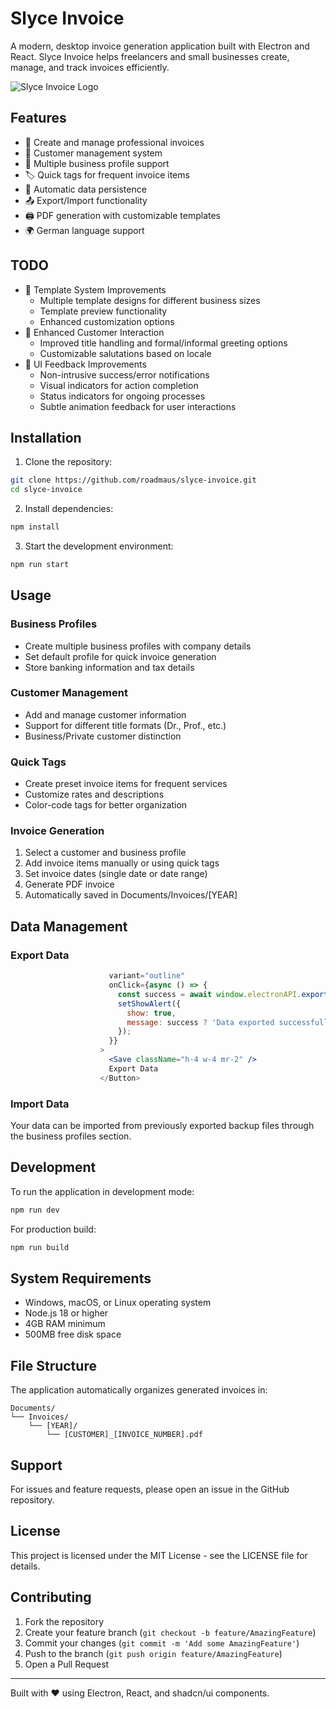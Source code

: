 # Slyce Invoice

A modern, desktop invoice generation application built with Electron and React. Slyce Invoice helps freelancers and small businesses create, manage, and track invoices efficiently.

![Slyce Invoice Logo](build/icon.icns)

## Features

- 📝 Create and manage professional invoices
- 👥 Customer management system
- 💼 Multiple business profile support
- 🏷️ Quick tags for frequent invoice items
- 💾 Automatic data persistence
- 📤 Export/Import functionality
- 🖨️ PDF generation with customizable templates
- 🌍 German language support

## TODO

- 🎨 Template System Improvements
  - Multiple template designs for different business sizes
  - Template preview functionality
  - Enhanced customization options
- 👋 Enhanced Customer Interaction
  - Improved title handling and formal/informal greeting options
  - Customizable salutations based on locale
- 💫 UI Feedback Improvements
  - Non-intrusive success/error notifications
  - Visual indicators for action completion
  - Status indicators for ongoing processes
  - Subtle animation feedback for user interactions

## Installation

1. Clone the repository:
```bash
git clone https://github.com/roadmaus/slyce-invoice.git
cd slyce-invoice
```

2. Install dependencies:
```bash
npm install
```

3. Start the development environment:
```bash
npm run start
```

## Usage

### Business Profiles
- Create multiple business profiles with company details
- Set default profile for quick invoice generation
- Store banking information and tax details

### Customer Management
- Add and manage customer information
- Support for different title formats (Dr., Prof., etc.)
- Business/Private customer distinction

### Quick Tags
- Create preset invoice items for frequent services
- Customize rates and descriptions
- Color-code tags for better organization

### Invoice Generation
1. Select a customer and business profile
2. Add invoice items manually or using quick tags
3. Set invoice dates (single date or date range)
4. Generate PDF invoice
5. Automatically saved in Documents/Invoices/[YEAR]

## Data Management

### Export Data

```970:981:src/components/SlyceInvoice.jsx
                      variant="outline"
                      onClick={async () => {
                        const success = await window.electronAPI.exportData();
                        setShowAlert({
                          show: true,
                          message: success ? 'Data exported successfully!' : 'Failed to export data',
                        });
                      }}
                    >
                      <Save className="h-4 w-4 mr-2" />
                      Export Data
                    </Button>
```


### Import Data
Your data can be imported from previously exported backup files through the business profiles section.

## Development

To run the application in development mode:
```bash
npm run dev
```

For production build:
```bash
npm run build
```

## System Requirements

- Windows, macOS, or Linux operating system
- Node.js 18 or higher
- 4GB RAM minimum
- 500MB free disk space

## File Structure

The application automatically organizes generated invoices in:
```
Documents/
└── Invoices/
    └── [YEAR]/
        └── [CUSTOMER]_[INVOICE_NUMBER].pdf
```

## Support

For issues and feature requests, please open an issue in the GitHub repository.

## License

This project is licensed under the MIT License - see the LICENSE file for details.

## Contributing

1. Fork the repository
2. Create your feature branch (`git checkout -b feature/AmazingFeature`)
3. Commit your changes (`git commit -m 'Add some AmazingFeature'`)
4. Push to the branch (`git push origin feature/AmazingFeature`)
5. Open a Pull Request

---

Built with ❤️ using Electron, React, and shadcn/ui components.

